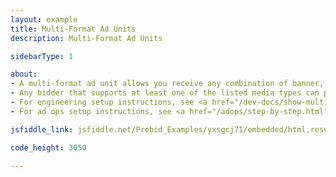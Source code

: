 ```yaml
---
layout: example
title: Multi-Format Ad Units
description: Multi-Format Ad Units

sidebarType: 1

about:
- A multi-format ad unit allows you receive any combination of banner, video, or native demand
- Any bidder that supports at least one of the listed media types can participate in the auction for that ad unit
- For engineering setup instructions, see <a href="/dev-docs/show-multi-format-ads.html">Show Multi-Format Ads</a>
- For ad ops setup instructions, see <a href="/adops/step-by-step.html">Google Ad Manager with Prebid Step by Step</a>

jsfiddle_link: jsfiddle.net/Prebid_Examples/yxsgcj71/embedded/html,result

code_height: 3050

---
```

